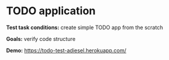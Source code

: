 # TODO application

**Test task conditions:** create simple TODO app from the scratch

**Goals:** verify code structure

**Demo:** https://todo-test-adiesel.herokuapp.com/
